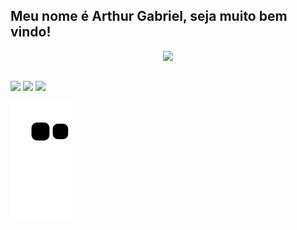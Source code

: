 ## Meu nome é Arthur Gabriel, seja muito bem vindo!
<div align="center">
  <a href="https://github.com/ArthurGabrieel>
  <img height="180em" src="https://github-readme-stats.vercel.app/api?username=ArthurGabrieel&show_icons=true&theme=dracula&include_all_commits=true&count_private=true"/>
  <img height="180em" src="https://github-readme-stats.vercel.app/api/top-langs/?username=ArthurGabrieel&layout=compact&langs_count=7&theme=dracula"/>
</div>
                                                                                                                                                    
##
                                                                                                                                                    
<div>
  <a href="https://instagram.com/arthurgabriellg" target="_blank"><img src="https://img.shields.io/badge/-Instagram-%23E4405F?style=for-the-badge&logo=instagram&logoColor=white" target="_blank"></a>
  <a href = "mailto:arthurelgg@gmail.com"><img src="https://img.shields.io/badge/-Gmail-%23333?style=for-the-badge&logo=gmail&logoColor=white" target="_blank"></a>
  <a href="https://www.linkedin.com/in/arthurgabriellg/" target="_blank"><img src="https://img.shields.io/badge/-LinkedIn-%230077B5?style=for-the-badge&logo=linkedin&logoColor=white" target="_blank"></a>
  
  ![Snake animation](https://github.com/ArthurGabrieel/ArthurGabrieel/blob/output/github-contribution-grid-snake.svg)
  
</div>

##
